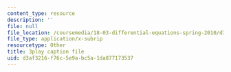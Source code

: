 ```yaml
---
content_type: resource
description: ''
file: null
file_location: /coursemedia/18-03-differential-equations-spring-2010/d3af3216f76c5e9abc5a1da877173537_vP-oRQqmeg4.vtt
file_type: application/x-subrip
resourcetype: Other
title: 3play caption file
uid: d3af3216-f76c-5e9a-bc5a-1da877173537
---
```

